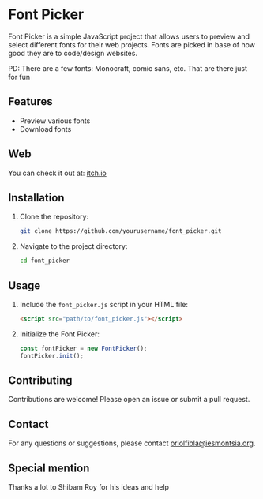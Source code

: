 # Font Picker

Font Picker is a simple JavaScript project that allows users to preview and select different fonts for their web projects.
Fonts are picked in base of how good they are to code/design websites.

PD: There are a few fonts: Monocraft, comic sans, etc. That are there just for fun

## Features

- Preview various fonts
- Download fonts

## Web

You can check it out at: [itch.io](https://oriol-fibla.itch.io/font-picker)

## Installation

1. Clone the repository:
    ```sh
    git clone https://github.com/yourusername/font_picker.git
    ```
2. Navigate to the project directory:
    ```sh
    cd font_picker
    ```

## Usage

1. Include the `font_picker.js` script in your HTML file:
    ```html
    <script src="path/to/font_picker.js"></script>
    ```
2. Initialize the Font Picker:
    ```javascript
    const fontPicker = new FontPicker();
    fontPicker.init();
    ```

## Contributing

Contributions are welcome! Please open an issue or submit a pull request.


## Contact

For any questions or suggestions, please contact [oriolfibla@iesmontsia.org](mailto:oriolfibla@iesmontsia.org).

## Special mention

Thanks a lot to Shibam Roy for his ideas and help